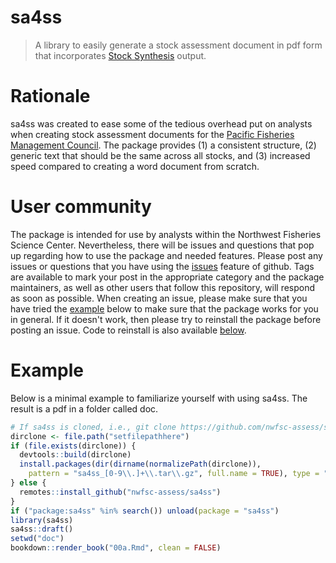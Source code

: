 # sa4ss
> A library to easily generate a stock assessment document in pdf form that incorporates [Stock Synthesis](https://vlab.ncep.noaa.gov/web/stock-synthesis) output.

# Rationale
sa4ss was created to ease some of the tedious overhead put on analysts when creating stock assessment documents for the [Pacific Fisheries Management Council](www.pcouncil.org).
The package provides 
(1) a consistent structure,
(2) generic text that should be the same across all stocks, and
(3) increased speed compared to creating a word document from scratch.

# User community
The package is intended for use by analysts within the Northwest Fisheries Science Center.
Nevertheless, there will be issues and questions that pop up regarding how to use the package and needed features.
Please post any issues or questions that you have using the [issues](https://github.com/nwfsc-assess/sa4ss/issues) feature of github.
Tags are available to mark your post in the appropriate category and the package maintainers, as well as other users that follow this repository, will respond as soon as possible.
When creating an issue, please make sure that you have tried the [example](#example) below to make sure that the package works for you in general. If it doesn't work, then please try to reinstall the package before posting an issue. Code to reinstall is also available [below](#example).

# Example
Below is a minimal example to familiarize yourself with using sa4ss.
The result is a pdf in a folder called doc.
``` r
# If sa4ss is cloned, i.e., git clone https://github.com/nwfsc-assess/sa4ss.git
dirclone <- file.path("setfilepathhere")
if (file.exists(dirclone)) {
  devtools::build(dirclone)
  install.packages(dir(dirname(normalizePath(dirclone)),
    pattern = "sa4ss_[0-9\\.]+\\.tar\\.gz", full.name = TRUE), type = "source")
} else {
  remotes::install_github("nwfsc-assess/sa4ss")
}
if ("package:sa4ss" %in% search()) unload(package = "sa4ss")
library(sa4ss)
sa4ss::draft()
setwd("doc")
bookdown::render_book("00a.Rmd", clean = FALSE)
```
